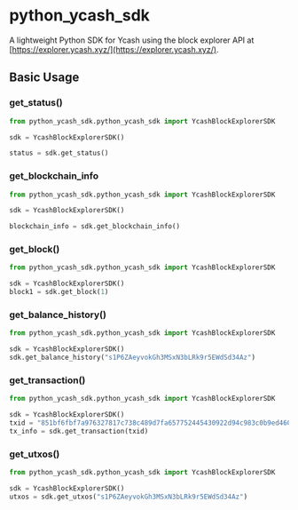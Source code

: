 # python_ycash_sdk

A lightweight Python SDK for Ycash using the block explorer API at [https://explorer.ycash.xyz/](https://explorer.ycash.xyz/).

## Basic Usage

### get_status()

```python
from python_ycash_sdk.python_ycash_sdk import YcashBlockExplorerSDK

sdk = YcashBlockExplorerSDK()

status = sdk.get_status()
```

### get_blockchain_info

```python
from python_ycash_sdk.python_ycash_sdk import YcashBlockExplorerSDK

sdk = YcashBlockExplorerSDK()

blockchain_info = sdk.get_blockchain_info()
```

### get_block()

```python
from python_ycash_sdk.python_ycash_sdk import YcashBlockExplorerSDK

sdk = YcashBlockExplorerSDK()
block1 = sdk.get_block(1)
```

### get_balance_history()

```python
from python_ycash_sdk.python_ycash_sdk import YcashBlockExplorerSDK

sdk = YcashBlockExplorerSDK()
sdk.get_balance_history("s1P6ZAeyvokGh3MSxN3bLRk9r5EWdSd34Az")
```

### get_transaction()

```python
from python_ycash_sdk.python_ycash_sdk import YcashBlockExplorerSDK

sdk = YcashBlockExplorerSDK()
txid = "851bf6fbf7a976327817c738c489d7fa657752445430922d94c983c0b9ed4609"
tx_info = sdk.get_transaction(txid)
```

### get_utxos()

```python
from python_ycash_sdk.python_ycash_sdk import YcashBlockExplorerSDK

sdk = YcashBlockExplorerSDK()
utxos = sdk.get_utxos("s1P6ZAeyvokGh3MSxN3bLRk9r5EWdSd34Az")
```

